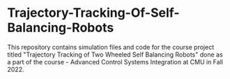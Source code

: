 # Trajectory-Tracking-Of-Self-Balancing-Robots
This repository contains simulation files and code for the course project titled "Trajectory Tracking of Two Wheeled Self Balancing Robots" done as a part of the course - Advanced Control Systems Integration at CMU in Fall 2022.
